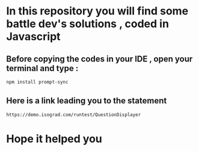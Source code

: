 # In this repository you will find some battle dev's solutions , coded in Javascript

## Before copying the codes in your IDE , open your terminal and type : 

```sh
npm install prompt-sync
```

## Here is a link leading you to the statement

```sh
https://demo.isograd.com/runtest/QuestionDisplayer
```

# Hope it helped you 
